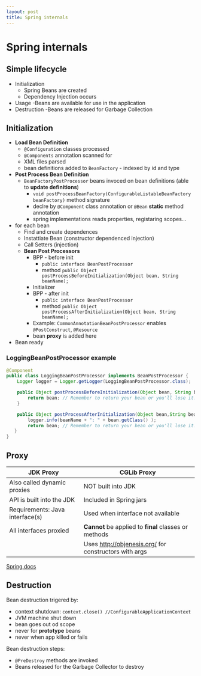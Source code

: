 ```yaml
---
layout: post
title: Spring internals
---
```

# Spring internals

## Simple lifecycle

- Initialization
  - Spring Beans are created
  - Dependency Injection occurs
- Usage
  -Beans are available for use in the application
- Destruction
  -Beans are released for Garbage Collection

## Initialization

- **Load Bean Definition**
  - `@Configuration` classes processed
  - `@Components` annotation scanned for
  - XML files parsed
  - bean definitions added to `BeanFactory` - indexed by id and type
- **Post Process Bean Definition**
  - `BeanFactoryPostProcessor` beans invoced on bean definitions (able to **update definitions**)
    - `void	postProcessBeanFactory(ConfigurableListableBeanFactory beanFactory)` method signature
    - declre by `@Component` class annotation or `@Bean` **static** method annotation
    - spring implementations reads properties, registaring scopes...
- for each bean
  - Find and create dependences
  - Instattiate Bean (constructor dependenced injection)
  - Call Setters (injection)
  - **Bean Post Processors**
    - BPP - before init
      - `public interface BeanPostProcessor`
      - method `public Object postProcessBeforeInitialization(Object bean, String beanName);`
    - Initializer
    - BPP - after init
      - `public interface BeanPostProcessor`
      - method `public Object postProcessAfterInitialization(Object bean, String beanName);`
    - Example: `CommonAnnotationBeanPostProcessor` enables `@PostConstruct`, `@Resource`
    - bean **proxy** is added here
- Bean ready

### LoggingBeanPostProcessor example

```java
@Component
public class LoggingBeanPostProcessor implements BeanPostProcessor {
    Logger logger = Logger.getLogger(LoggingBeanPostProcessor.class);

    public Object postProcessBeforeInitialization(Object bean, String beanName) { 
        return bean; // Remember to return your bean or you'll lose it!
    }

    public Object postProcessAfterInitialization(Object bean,String beanName) { 
        logger.info(beanName + ": " + bean.getClass() );
        return bean; // Remember to return your bean or you'll lose it!
   }
}
```

## Proxy

JDK Proxy | CGLib Proxy
--- | ---
Also called dynamic proxies     | NOT built into JDK
API is built into the JDK       | Included in Spring jars
Requirements: Java interface(s) | Used when interface not available
All interfaces proxied          | **Cannot** be applied to **final** classes or methods
                                | Uses http://objenesis.org/ for constructors with args

[Spring docs](https://docs.spring.io/spring/docs/current/spring-framework-reference/core.html#aop-pfb-proxy-types)

## Destruction

Bean destruction trigered by:

- context shutdown: `context.close() //ConfigurableApplicationContext`
- JVM machine shut down
- bean goes out od scope
- never for **prototype** beans
- never when app killed or fails

Bean destruction steps:
- `@PreDestroy` methods are invoked
- Beans released for the Garbage Collector to destroy


